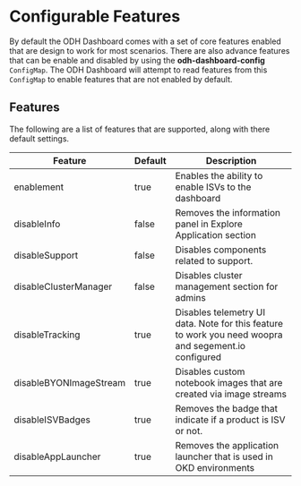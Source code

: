 # Configurable Features
By default the ODH Dashboard comes with a set of core features enabled that are design to work for most scenarios.  There are also advance features that can be enable and disabled by using the **odh-dashboard-config** `ConfigMap`.  The ODH Dashboard will attempt to read features from this `ConfigMap` to enable features that are not enabled by default.  

## Features
The following are a list of features that are supported, along with there default settings.

| Feature | Default | Description |
|-------|-------| ------- |
|  enablement| true | Enables the ability to enable ISVs to the dashboard |
|  disableInfo| false | Removes the information panel in Explore Application section |
|  disableSupport| false | Disables components related to support. |
|  disableClusterManager | false | Disables cluster management section for admins
|  disableTracking | true | Disables telemetry UI data. Note for this feature to work you need woopra and segement.io configured
|  disableBYONImageStream| true | Disables custom notebook images that are created via image streams
|  disableISVBadges | true | Removes the badge that indicate if a product is ISV or not.
|  disableAppLauncher | true | Removes the application launcher that is used in OKD environments

